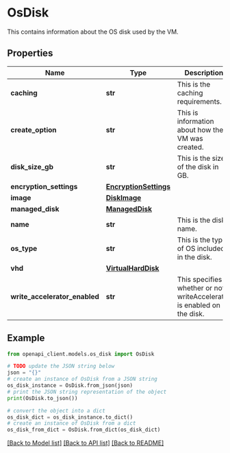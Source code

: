 # OsDisk

This contains information about the OS disk used by the VM.

## Properties

Name | Type | Description | Notes
------------ | ------------- | ------------- | -------------
**caching** | **str** | This is the caching requirements. | [optional] 
**create_option** | **str** | This is information about how the VM was created. | [optional] 
**disk_size_gb** | **str** | This is the size of the disk in GB. | [optional] 
**encryption_settings** | [**EncryptionSettings**](EncryptionSettings.md) |  | [optional] 
**image** | [**DiskImage**](DiskImage.md) |  | [optional] 
**managed_disk** | [**ManagedDisk**](ManagedDisk.md) |  | [optional] 
**name** | **str** | This is the disk name. | [optional] 
**os_type** | **str** | This is the type of OS included in the disk. | [optional] 
**vhd** | [**VirtualHardDisk**](VirtualHardDisk.md) |  | [optional] 
**write_accelerator_enabled** | **str** | This specifies whether or not writeAccelerator is enabled on the disk. | [optional] 

## Example

```python
from openapi_client.models.os_disk import OsDisk

# TODO update the JSON string below
json = "{}"
# create an instance of OsDisk from a JSON string
os_disk_instance = OsDisk.from_json(json)
# print the JSON string representation of the object
print(OsDisk.to_json())

# convert the object into a dict
os_disk_dict = os_disk_instance.to_dict()
# create an instance of OsDisk from a dict
os_disk_from_dict = OsDisk.from_dict(os_disk_dict)
```
[[Back to Model list]](../README.md#documentation-for-models) [[Back to API list]](../README.md#documentation-for-api-endpoints) [[Back to README]](../README.md)


